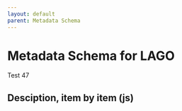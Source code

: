 ```yaml
---
layout: default
parent: Metadata Schema
---
```


# Metadata Schema for LAGO

Test 47

## Desciption, item by item (js) 

<script src="https://code.jquery.com/jquery-3.2.1.min.js"></script>
<script>
$().ready(function(){
    $.getJSON( "/DMP/schema/lagoSchema.jsonld", function( data ) {
	        $('#text').append(data["@graph"][3]["@id"]); 
        	var graphelements = data["@graph"];
		for (i=1; i<=graphelements.length-1; i++) {
		    	var id=data["@graph"][i]["@id"];
			$('#text').append("<br /> ####" + id);
		}		

    });
});
</script>
 
<div id="text"></div>




